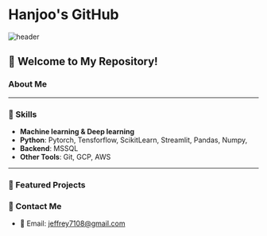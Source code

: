 # Hanjoo's GitHub

![header](https://capsule-render.vercel.app/api?type=wave&color=auto&height=300&section=header&text=Welcome%20to%20Hanjoo's%20GitHub&fontSize=50)

## 🌟 Welcome to My Repository!

### About Me

---

### 🔧 Skills
- **Machine learning & Deep learning**
- **Python**: Pytorch, Tensforflow, ScikitLearn, Streamlit, Pandas, Numpy,
- **Backend**: MSSQL
- **Other Tools**: Git, GCP, AWS

---

### 🚀 Featured Projects

### 💬 Contact Me
- 📧 Email: jeffrey7108@gmail.com

